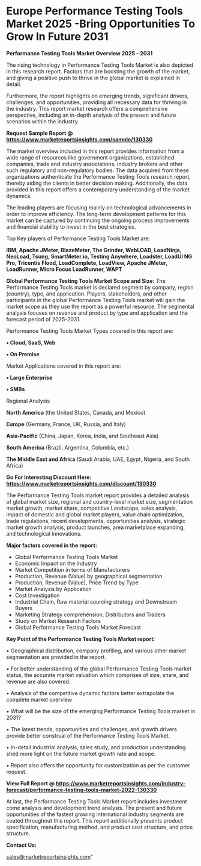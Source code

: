 # Europe Performance Testing Tools Market 2025 -Bring Opportunities To Grow In Future 2031

<Strong> Performance Testing Tools Market Overview 2025 - 2031</strong>

The rising technology in Performance Testing Tools Market is also depicted in this research report. Factors that are boosting the growth of the market, and giving a positive push to thrive in the global market is explained in detail.

Furthermore, the report highlights on emerging trends, significant drivers, challenges, and opportunities, providing all necessary data for thriving in the industry. This report market research offers a comprehensive perspective, including an in-depth analysis of the present and future scenarios within the industry.

<strong>Request Sample Report @ <a href=https://www.marketreportsinsights.com/sample/130330>https://www.marketreportsinsights.com/sample/130330</a></strong>

The market overview included in this report provides information from a wide range of resources like government organizations, established companies, trade and industry associations, industry brokers and other such regulatory and non-regulatory bodies. The data acquired from these organizations authenticate the Performance Testing Tools research report, thereby aiding the clients in better decision making. Additionally, the data provided in this report offers a contemporary understanding of the market dynamics.

The leading players are focusing mainly on technological advancements in order to improve efficiency. The long-term development patterns for this market can be captured by continuing the ongoing process improvements and financial stability to invest in the best strategies.

Top Key players of Performance Testing Tools Market are:

<strong>IBM, Apache JMeter, BlazeMeter, The Grinder, WebLOAD, LoadNinja, NeoLoad, Tsung, SmartMeter.io, Testing Anywhere, Loadster, LoadUI NG Pro, Tricentis Flood, LoadComplete, LoadView, Apache JMeter, LoadRunner, Micro Focus LoadRunner, WAPT</strong>

<strong><b>Global Performance Testing Tools Market Scope and Size:</b></strong>
The Performance Testing Tools market is declared segment by company, region (country), type, and application. Players, stakeholders, and other participants in the global Performance Testing Tools market will gain the market scope as they use the report as a powerful resource. The segmental analysis focuses on revenue and product by type and application and the forecast period of 2025-2031.

Performance Testing Tools Market Types covered in this report are:

<strong>• Cloud, SaaS, Web

• On Premise</strong>

Market Applications covered in this report are:

<strong>• Large Enterprise

• SMBs</strong> 

Regional Analysis

<strong>North America</strong> (the United States, Canada, and Mexico)

<strong>Europe</strong> (Germany, France, UK, Russia, and Italy)

<strong>Asia-Pacific</strong> (China, Japan, Korea, India, and Southeast Asia)

<strong>South America</strong> (Brazil, Argentina, Colombia, etc.)

<strong>The Middle East and Africa</strong> (Saudi Arabia, UAE, Egypt, Nigeria, and South Africa)

<strong>Go For Interesting Discount Here: <a href=https://www.marketreportsinsights.com/discount/130330>https://www.marketreportsinsights.com/discount/130330</a></strong>

The Performance Testing Tools market report provides a detailed analysis of global market size, regional and country-level market size, segmentation market growth, market share, competitive Landscape, sales analysis, impact of domestic and global market players, value chain optimization, trade regulations, recent developments, opportunities analysis, strategic market growth analysis, product launches, area marketplace expanding, and technological innovations.

<strong><b>Major factors covered in the report:</b></strong>
<ul>
  <li>Global Performance Testing Tools Market </li>
  <li>Economic Impact on the Industry</li>
  <li>Market Competition in terms of Manufacturers</li>
  <li>Production, Revenue (Value) by geographical segmentation</li>
  <li>Production, Revenue (Value), Price Trend by Type</li>
  <li>Market Analysis by Application</li>
  <li>Cost Investigation</li>
  <li>Industrial Chain, Raw material sourcing strategy and Downstream Buyers</li>
  <li>Marketing Strategy comprehension, Distributors and Traders</li>
  <li>Study on Market Research Factors</li>
  <li>Global Performance Testing Tools Market Forecast</li>
</ul>

<strong><b>Key Point of the Performance Testing Tools Market report:</b></strong>

• Geographical distribution, company profiling, and various other market segmentation are provided in the report.

• For better understanding of the global Performance Testing Tools market status, the accurate market valuation which comprises of size, share, and revenue are also covered.

• Analysis of the competitive dynamic factors better extrapolate the complete market overview

• What will be the size of the emerging Performance Testing Tools market in 2031?

• The latest trends, opportunities and challenges, and growth drivers provide better construal of the Performance Testing Tools Market.

• In-detail industrial analysis, sales study, and production understanding shed more light on the future market growth rate and scope.

• Report also offers the opportunity for customization as per the customer request.

<strong><b>View Full Report @ <a href=https://www.marketreportsinsights.com/industry-forecast/performance-testing-tools-market-2022-130330>https://www.marketreportsinsights.com/industry-forecast/performance-testing-tools-market-2022-130330</a></b></strong>


At last, the Performance Testing Tools Market report includes investment come analysis and development trend analysis. The present and future opportunities of the fastest growing international industry segments are coated throughout this report. This report additionally presents product specification, manufacturing method, and product cost structure, and price structure.

<strong>Contact Us:</strong>

sales@marketreportsinsights.com"
